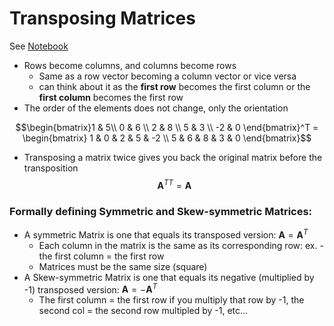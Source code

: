 # Transposing Matrices

See [Notebook](./transposematrix.ipynb)

- Rows become columns, and columns become rows
  - Same as a row vector becoming a column vector or vice versa
  - can think about it as the **first row** becomes the first column or the **first column** becomes the first row
- The order of the elements does not change, only the orientation

$$\begin{bmatrix}1 & 5\\ 0 & 6 \\ 2 & 8 \\ 5 & 3 \\ -2 & 0 \end{bmatrix}^T = \begin{bmatrix} 1 & 0 & 2 & 5 & -2 \\ 5 & 6 & 8 & 3 & 0 \end{bmatrix}$$

- Transposing a matrix twice gives you back the original matrix before the transposition
  $$\textbf{A}^{TT} = \textbf{A}$$

### Formally defining Symmetric and Skew-symmetric Matrices:

- A symmetric Matrix is one that equals its transposed version: $\textbf{A} = \textbf{A}^T$
  - Each column in the matrix is the same as its corresponding row: ex. - the first column = the first row
  - Matrices must be the same size (square)
- A Skew-symmetric Matrix is one that equals its negative (multiplied by -1) transposed version: $\textbf{A} = -\textbf{A}^T$
  - The first column = the first row if you multiply that row by -1, the second col = the second row multipled by -1, etc...
